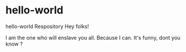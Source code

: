 # hello-world
hello-world Respository
Hey folks! 

I am the one who will enslave you all. Because I can. It's funny, dont you know ?
